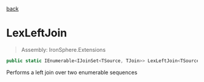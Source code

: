 ﻿

[back](/IronSphere.Extensions/types/LinqExtensions)

# LexLeftJoin

> Assembly: IronSphere.Extensions

```csharp
public static IEnumerable<IJoinSet<TSource, TJoin>> LexLeftJoin<TSource, TJoin, TKey>(this IEnumerable<TSource> source, IEnumerable<TJoin> inner, Func<TSource, TKey> outerKeySelector, Func<TJoin, TKey> innerKeySelector);
```

Performs a left join over two enumerable sequences

 